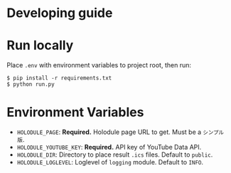 # Developing guide

# Run locally

Place `.env` with environment variables to project root, then run:

```
$ pip install -r requirements.txt
$ python run.py
```

# Environment Variables

- `HOLODULE_PAGE`: **Required.** Holodule page URL to get. Must be a `シンプル版`.
- `HOLODULE_YOUTUBE_KEY`: **Required.** API key of YouTube Data API.
- `HOLODULE_DIR`: Directory to place result `.ics` files. Default to `public`.
- `HOLODULE_LOGLEVEL`: Loglevel of `logging` module. Default to `INFO`.
